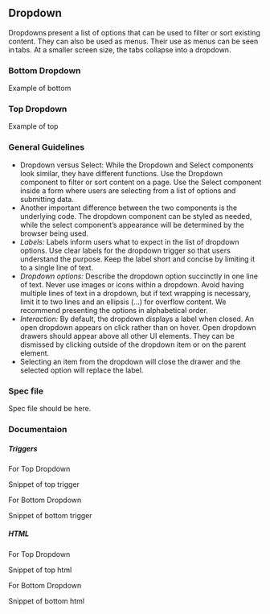 <div id="Overview"></div>

## Dropdown

Dropdowns present a list of options that can be used to filter or sort existing content.
They can also be used as menus. Their use as menus can be seen in tabs. At a smaller screen size, the tabs collapse into a dropdown.

### Bottom Dropdown

Example of bottom

### Top Dropdown

Example of top

<div id="General-Guideline"></div>

### General Guidelines

- Dropdown versus Select: While the Dropdown and Select components look similar, they have different functions. Use the Dropdown component to filter or sort content on a page. Use the Select component inside a form where users are selecting from a list of options and submitting data.
- Another important difference between the two components is the underlying code. The dropdown component can be styled as needed, while the select component’s appearance will be determined by the browser being used.
- _Labels:_ Labels inform users what to expect in the list of dropdown options. Use clear labels for the dropdown trigger so that users understand the purpose. Keep the label short and concise by limiting it to a single line of text.
- _Dropdown options:_ Describe the dropdown option succinctly in one line of text. Never use images or icons within a dropdown. Avoid having multiple lines of text in a dropdown, but if text wrapping is necessary, limit it to two lines and an ellipsis (…) for overflow content. We recommend presenting the options in alphabetical order.
- _Interaction:_ By default, the dropdown displays a label when closed. An open dropdown appears on click rather than on hover. Open dropdown drawers should appear above all other UI elements. They can be dismissed by clicking outside of the dropdown item or on the parent element.
- Selecting an item from the dropdown will close the drawer and the selected option will replace the label.


<div id="Spec-file"></div>

### Spec file

Spec file should be here.

<div id="Documentation"></div>

### Documentaion

##### Triggers

For Top Dropdown

Snippet of top trigger

For Bottom Dropdown

Snippet of bottom trigger

##### HTML

For Top Dropdown

Snippet of top html

For Bottom Dropdown

Snippet of bottom html
